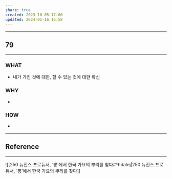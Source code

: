 ```yaml
---
share: true
created: 2023-10-05 17:06
updated: 2024-01-16 16:58
---
```


---
## 79
---
### WHAT
- 내가 가진 것에 대한, 할 수 있는 것에 대한 확신
### WHY
- 
### HOW
- 
---



## Reference
---
![[250  뉴진스 프로듀서, ‘뽕’에서 한국 가요의 뿌리를 찾다#^hdalej|250  뉴진스 프로듀서, ‘뽕’에서 한국 가요의 뿌리를 찾다]]
